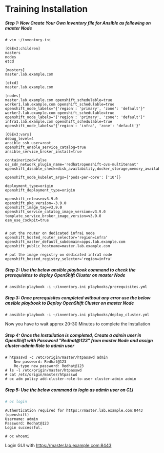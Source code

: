# Training Installation

##### Step 1: Now Create Your Own Inventory file for Ansible as following on master Node

```shell
# vim ~/inventory.ini
```

```
[OSEv3:children]
masters
nodes
etcd

[masters]
master.lab.example.com

[etcd]
master.lab.example.com

[nodes]
master.lab.example.com openshift_schedulable=true
worker1.lab.example.com openshift_schedulable=true openshift_node_labels="{'region': 'primary', 'zone': 'default'}"
worker2.lab.example.com openshift_schedulable=true openshift_node_labels="{'region': 'primary', 'zone': 'default'}"
infra1.lab.example.com openshift_schedulable=true openshift_node_labels="{'region': 'infra', 'zone': 'default'}"

[OSEv3:vars]
debug_level=4
ansible_ssh_user=root
openshift_enable_service_catalog=true
ansible_service_broker_install=true

containerized=false
os_sdn_network_plugin_name='redhat/openshift-ovs-multitenant'
openshift_disable_check=disk_availability,docker_storage,memory_availability,docker_image_availability

openshift_node_kubelet_args={'pods-per-core': ['10']}

deployment_type=origin
openshift_deployment_type=origin

openshift_release=v3.9.0
openshift_pkg_version=-3.9.0
openshift_image_tag=v3.9.0
openshift_service_catalog_image_version=v3.9.0
template_service_broker_image_version=v3.9.0
osm_use_cockpit=true


# put the router on dedicated infra1 node
openshift_hosted_router_selector='region=infra'
openshift_master_default_subdomain=apps.lab.example.com
openshift_public_hostname=master.lab.example.com

# put the image registry on dedicated infra1 node
openshift_hosted_registry_selector='region=infra'
```



##### Step 2: Use the below ansible playbook command to check the prerequisites to deploy OpenShift Cluster on master Node

```shell
# ansible-playbook -i ~/inventory.ini playbooks/prerequisites.yml
```





##### Step 3: Once prerequisites completed without any error use the below ansible playbook to Deploy OpenShift Cluster on master Node

```shell
# ansible-playbook -i ~/inventory.ini playbooks/deploy_cluster.yml
```

Now you have to wait approx 20-30 Minutes to complete the Installation





##### Step 4: Once the Installation is completed, Create a admin user in OpenShift with Password "Redhat@123" from master Node and assign cluster-admin Role to admin user

```shell
# htpasswd -c /etc/origin/master/htpasswd admin
    New password: Redhat@123
    Re-type new password: Redhat@123
# ls -l /etc/origin/master/htpasswd
# cat /etc/origin/master/htpasswd
# oc adm policy add-cluster-role-to-user cluster-admin admin
```

##### Step 5: Use the below command to login as admin user on CLI

```bash
# oc login
```

```
Authentication required for https://master.lab.example.com:8443 (openshift)
Username: admin
Password: Redhat@123
Login successful.
```

```shell
# oc whoami
```

Login GUI  with https://master.lab.example.com:8443